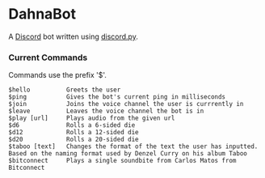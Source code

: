 # DahnaBot

A [Discord] bot written using [discord.py].

### Current Commands

Commands use the prefix '$'.

	$hello			Greets the user
	$ping			Gives the bot's current ping in milliseconds
	$join			Joins the voice channel the user is currrently in
	$leave			Leaves the voice channel the bot is in
	$play [url]		Plays audio from the given url
	$d6				Rolls a 6-sided die
	$d12			Rolls a 12-sided die
	$d20			Rolls a 20-sided die
	$taboo [text]	Changes the format of the text the user has inputted. Based on the naming format used by Denzel Curry on his album Taboo
	$bitconnect		Plays a single soundbite from Carlos Matos from Bitconnect
	
[Discord]: https://discordapp.com
[discord.py]: https://discordpy.readthedocs.io/en/latest/
